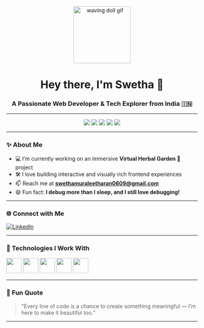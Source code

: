 <div align="center">
  <img src="https://media.giphy.com/media/v1.Y2lkPTc5MGI3NjExcGtzZ3QyZmJlNWI3ZjVnOWVyaGFzYWI1azl1a2oxc3A5c2d2c2dzdCZlcD12MV9naWZzX3NlYXJjaCZjdD1n/Z9U0Eo5z2dj0k/giphy.gif" width="150" alt="waving doll gif" />
</div>

<h1 align="center">Hey there, I'm Swetha 🌼</h1>
<h3 align="center">A Passionate Web Developer & Tech Explorer from India 🇮🇳</h3>

---

<div align="center">
  <img src="https://img.shields.io/badge/Java-orange?style=for-the-badge&logo=java&logoColor=white"/>
  <img src="https://img.shields.io/badge/JavaScript-yellow?style=for-the-badge&logo=javascript&logoColor=black"/>
  <img src="https://img.shields.io/badge/HTML5-E34F26?style=for-the-badge&logo=html5&logoColor=white"/>
  <img src="https://img.shields.io/badge/CSS3-1572B6?style=for-the-badge&logo=css3&logoColor=white"/>
  <img src="https://img.shields.io/badge/React-20232A?style=for-the-badge&logo=react&logoColor=61DAFB"/>
</div>

---

### ✨ About Me
- 💻 I’m currently working on an immersive **Virtual Herbal Garden 🌿** project  
- 🛠️ I love building interactive and visually rich frontend experiences  
- 📫 Reach me at **swethamuraleetharan0609@gmail.com**  
- 😄 Fun fact: **I debug more than I sleep, and I still love debugging!**

---

### 🌐 Connect with Me

<p align="left">
  <a href="https://www.linkedin.com/in/swetha-m-064b16276/" target="_blank">
    <img src="https://img.shields.io/badge/LinkedIn-blue?style=flat&logo=linkedin&logoColor=white" alt="LinkedIn" />
  </a>
</p>

---

### 🧠 Technologies I Work With

<p align="left">
  <img src="https://cdn.jsdelivr.net/gh/devicons/devicon/icons/java/java-original.svg" width="40" height="40"/>
  <img src="https://cdn.jsdelivr.net/gh/devicons/devicon/icons/javascript/javascript-original.svg" width="40" height="40"/>
  <img src="https://cdn.jsdelivr.net/gh/devicons/devicon/icons/html5/html5-original.svg" width="40" height="40"/>
  <img src="https://cdn.jsdelivr.net/gh/devicons/devicon/icons/css3/css3-original.svg" width="40" height="40"/>
  <img src="https://cdn.jsdelivr.net/gh/devicons/devicon/icons/react/react-original.svg" width="40" height="40"/>
</p>

---

### 🌱 Fun Quote

> “Every line of code is a chance to create something meaningful — I’m here to make it beautiful too.”

---
